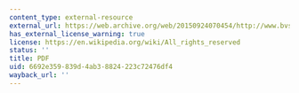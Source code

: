 ```yaml
---
content_type: external-resource
external_url: https://web.archive.org/web/20150924070454/http://www.bvsde.paho.org/bvsacd/ehp/lxviii.pdf
has_external_license_warning: true
license: https://en.wikipedia.org/wiki/All_rights_reserved
status: ''
title: PDF
uid: 6692e359-839d-4ab3-8824-223c72476df4
wayback_url: ''
---
```

